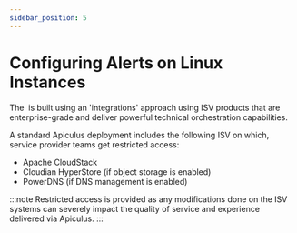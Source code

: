 ```yaml
---
sidebar_position: 5
---
```

# Configuring Alerts on Linux Instances

The  is built using an 'integrations' approach using ISV products that are enterprise-grade and deliver powerful technical orchestration capabilities.

A standard Apiculus deployment includes the following ISV on which, service provider teams get restricted access:

- Apache CloudStack
- Cloudian HyperStore (if object storage is enabled)
- PowerDNS (if DNS management is enabled)



:::note
Restricted access is provided as any modifications done on the ISV systems can severely impact the quality of service and experience delivered via Apiculus.
:::
